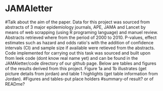 # JAMAletter
#Talk about the aim of the paper.
Data for this project was sourced from  abstracts of 3 major epidemiology journals, APE, JAMA and Lancet by means of web scrapping (using R programing language) and manuel review. Abstracts retrieved where from the period of 2000 to 2010.
P-values, effect estimates such as hazard and odds ratio's with the addition of confidence intervals (CI) and sample size if available were retieved from the abstracts.
Code implemented for carrying out this task was sourced and built upon from leek code (dont know real name yet) and can be found in the JAMAletter/code directory of our github page.
Below are tables and figures of the results derived from this project. Figure 1a and 1b illustrates (get picture details from jordan) and table 1 highlights (get table information from Jordan).
#Figures and tables-put place holders
#summary-of result? or of READme?
